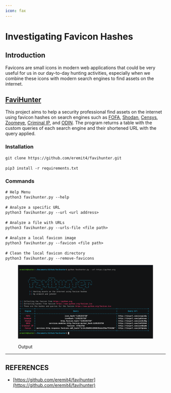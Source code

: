 ```yaml
---
icon: fax
---
```


# Investigating Favicon Hashes

## Introduction

Favicons are small icons in modern web applications that could be very useful for us in our day-to-day hunting activities, especially when we combine these icons with modern search engines to find assets on the internet.

## [FaviHunter](https://github.com/eremit4/favihunter)

This project aims to help a security professional find assets on the internet using favicon hashes on search engines such as [FOFA](https://en.fofa.info/), [Shodan](https://www.shodan.io/), [Censys](https://search.censys.io/), [Zoomeye](https://www.zoomeye.org/), [Criminal IP](https://www.criminalip.io/), and [ODIN](https://getodin.com/). The program returns a table with the custom queries of each search engine and their shortened URL with the query applied.

### Installation

```
git clone https://github.com/eremit4/favihunter.git

pip3 install -r requirements.txt
```

### Commands

```
# Help Menu
python3 favihunter.py --help

# Analyze a specific URL
python3 favihunter.py --url <url address>

# Analyze a file with URLs
python3 favihunter.py --urls-file <file path>

# Analyze a local favicon image
python3 favihunter.py --favicon <file path>

# Clean the local favicon directory
python3 favihunter.py --remove-favicons
```



<figure><img src="../../../.gitbook/assets/image (2).png" alt=""><figcaption><p>Output</p></figcaption></figure>





***

## REFERENCES

* [https://github.com/eremit4/favihunter](https://github.com/eremit4/favihunter)









